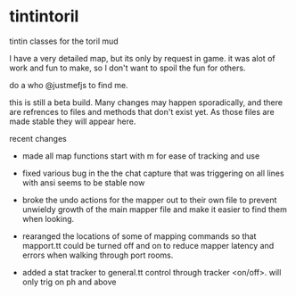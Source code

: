 # tintintoril
tintin classes for the toril mud

I have a very detailed map, but its only by request in game.
it was alot of work and fun to make, so I don't want to spoil the fun for others.

do a who @justmefjs to find me.

this is still a beta build.  Many changes may happen sporadically,
and there are refrences to files and methods that don't exist yet.
As those files are made stable they will appear here.

recent changes

-	made all map functions start with m<command> for ease of tracking and use

-	fixed various bug in the the chat capture that was triggering on all lines with ansi
	seems to be stable now
	
-	broke the undo actions for the mapper out to their own file to prevent unwieldy growth
	of the main mapper file and make it easier to find them when looking.

-	rearanged the locations of some of mapping commands so that mapport.tt could be turned
	off and on to reduce mapper latency and errors when walking through port rooms.

-	added a stat tracker to general.tt control through tracker <on/off>.
	will only trig on ph and above